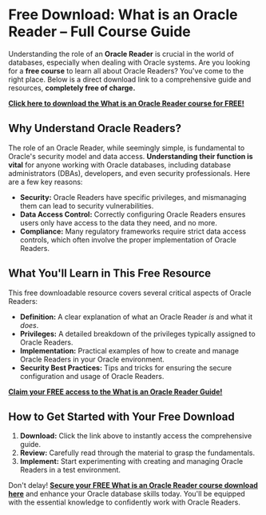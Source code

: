 # Free Download: What is an Oracle Reader – Full Course Guide

Understanding the role of an **Oracle Reader** is crucial in the world of databases, especially when dealing with Oracle systems. Are you looking for a **free course** to learn all about Oracle Readers? You've come to the right place. Below is a direct download link to a comprehensive guide and resources, **completely free of charge.**

[**Click here to download the What is an Oracle Reader course for FREE!**](https://udemywork.com/what-is-an-oracle-reader)

## Why Understand Oracle Readers?

The role of an Oracle Reader, while seemingly simple, is fundamental to Oracle's security model and data access. **Understanding their function is vital** for anyone working with Oracle databases, including database administrators (DBAs), developers, and even security professionals. Here are a few key reasons:

*   **Security:** Oracle Readers have specific privileges, and mismanaging them can lead to security vulnerabilities.
*   **Data Access Control:** Correctly configuring Oracle Readers ensures users only have access to the data they need, and no more.
*   **Compliance:** Many regulatory frameworks require strict data access controls, which often involve the proper implementation of Oracle Readers.

## What You'll Learn in This Free Resource

This free downloadable resource covers several critical aspects of Oracle Readers:

*   **Definition:** A clear explanation of what an Oracle Reader *is* and what it *does*.
*   **Privileges:** A detailed breakdown of the privileges typically assigned to Oracle Readers.
*   **Implementation:** Practical examples of how to create and manage Oracle Readers in your Oracle environment.
*   **Security Best Practices:** Tips and tricks for ensuring the secure configuration and usage of Oracle Readers.

[**Claim your FREE access to the What is an Oracle Reader Guide!**](https://udemywork.com/what-is-an-oracle-reader)

## How to Get Started with Your Free Download

1.  **Download:** Click the link above to instantly access the comprehensive guide.
2.  **Review:** Carefully read through the material to grasp the fundamentals.
3.  **Implement:** Start experimenting with creating and managing Oracle Readers in a test environment.

Don't delay! **[Secure your FREE What is an Oracle Reader course download here](https://udemywork.com/what-is-an-oracle-reader)** and enhance your Oracle database skills today. You'll be equipped with the essential knowledge to confidently work with Oracle Readers.
